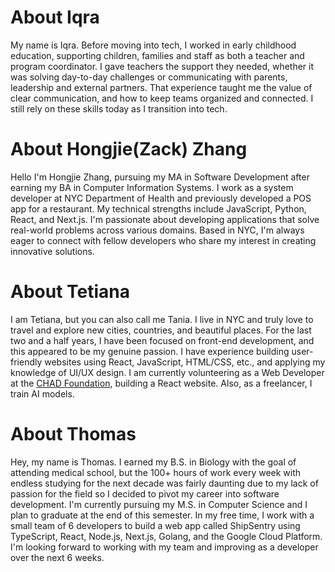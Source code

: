 # About Iqra
My name is Iqra. Before moving into tech, I worked in early childhood education, supporting children, families and staff as both a teacher and program coordinator. I gave teachers the support they needed, whether it was solving day-to-day challenges or communicating with parents, leadership and external partners. That experience taught me the value of clear communication, and how to keep teams organized and connected. I still rely on these skills today as I transition into tech.


# About Hongjie(Zack) Zhang
Hello I'm Hongjie Zhang, pursuing my MA in Software Development after earning my BA in Computer Information Systems. I work as a system developer at NYC Department of Health and previously developed a POS app for a restaurant. My technical strengths include JavaScript, Python, React, and Next.js. I'm passionate about developing applications that solve real-world problems across various domains. Based in NYC, I'm always eager to connect with fellow developers who share my interest in creating innovative solutions.


# About Tetiana
I am Tetiana, but you can also call me Tania. I live in NYC and truly love to travel and explore new cities, countries, and beautiful places.
For the last two and a half years, I have been focused on front-end development, and this appeared to be my genuine passion. I have experience building user-friendly websites using React, JavaScript, HTML/CSS, etc., and applying my knowledge of UI/UX design. I am currently volunteering as a Web Developer at the [CHAD Foundation](https://www.linkedin.com/company/thechadfoundationforathletesandartists/), building a React website. Also, as a freelancer, I train AI models. 


# About Thomas
Hey, my name is Thomas. I earned my B.S. in Biology with the goal of attending medical school, but the 100+ hours of work every week with endless studying for the next decade was fairly daunting due to my lack of passion for the field so I decided to pivot my career into software development. I'm currently pursuing my M.S. in Computer Science and I plan to graduate at the end of this semester. In my free time, I work with a small team of 6 developers to build a web app called ShipSentry using TypeScript, React, Node.js, Next.js, Golang, and the Google Cloud Platform. I'm looking forward to working with my team and improving as a developer over the next 6 weeks.